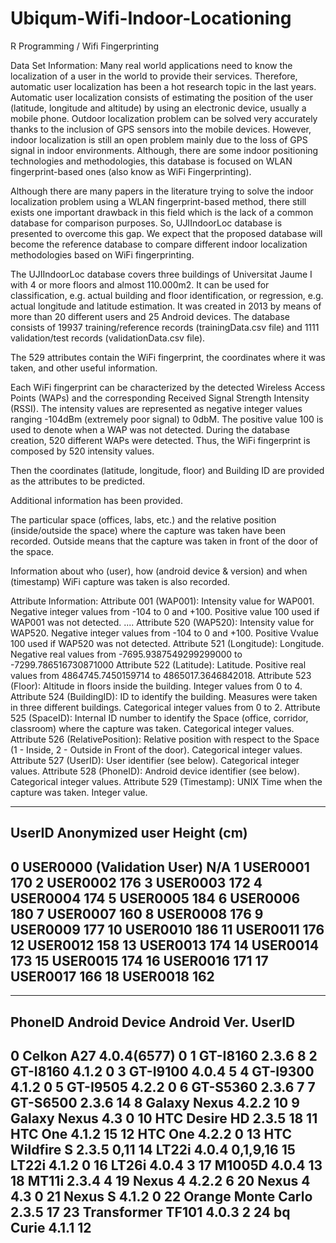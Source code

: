 # Ubiqum-Wifi-Indoor-Locationing
R Programming / Wifi Fingerprinting 

Data Set Information:
Many real world applications need to know the localization of a user in the world to provide their services. Therefore, automatic user localization has been a hot research topic in the last years. Automatic user localization consists of estimating the position of the user (latitude, longitude and altitude) by using an electronic device, usually a mobile phone. Outdoor localization problem can be solved very accurately thanks to the inclusion of GPS sensors into the mobile devices. However, indoor localization is still an open problem mainly due to the loss of GPS signal in indoor environments. Although, there are some indoor positioning technologies and methodologies, this database is focused on WLAN fingerprint-based ones (also know as WiFi Fingerprinting). 

Although there are many papers in the literature trying to solve the indoor localization problem using a WLAN fingerprint-based method, there still exists one important drawback in this field which is the lack of a common database for comparison purposes. So, UJIIndoorLoc database is presented to overcome this gap. We expect that the proposed database will become the reference database to compare different indoor localization methodologies based on WiFi fingerprinting. 

The UJIIndoorLoc database covers three buildings of Universitat Jaume I with 4 or more floors and almost 110.000m2. It can be used for classification, e.g. actual building and floor identification, or regression, e.g. actual longitude and latitude estimation. It was created in 2013 by means of more than 20 different users and 25 Android devices. The database consists of 19937 training/reference records (trainingData.csv file) and 1111 validation/test records (validationData.csv file). 

The 529 attributes contain the WiFi fingerprint, the coordinates where it was taken, and other useful information. 

Each WiFi fingerprint can be characterized by the detected Wireless Access Points (WAPs) and the corresponding Received Signal Strength Intensity (RSSI). The intensity values are represented as negative integer values ranging -104dBm (extremely poor signal) to 0dbM. The positive value 100 is used to denote when a WAP was not detected. During the database creation, 520 different WAPs were detected. Thus, the WiFi fingerprint is composed by 520 intensity values. 

Then the coordinates (latitude, longitude, floor) and Building ID are provided as the attributes to be predicted. 

Additional information has been provided. 

The particular space (offices, labs, etc.) and the relative position (inside/outside the space) where the capture was taken have been recorded. Outside means that the capture was taken in front of the door of the space. 

Information about who (user), how (android device & version) and when (timestamp) WiFi capture was taken is also recorded. 




Attribute Information:
Attribute 001 (WAP001): Intensity value for WAP001. Negative integer values from -104 to 0 and +100. Positive value 100 used if WAP001 was not detected. 
.... 
Attribute 520 (WAP520): Intensity value for WAP520. Negative integer values from -104 to 0 and +100. Positive Vvalue 100 used if WAP520 was not detected. 
Attribute 521 (Longitude): Longitude. Negative real values from -7695.9387549299299000 to -7299.786516730871000 
Attribute 522 (Latitude): Latitude. Positive real values from 4864745.7450159714 to 4865017.3646842018. 
Attribute 523 (Floor): Altitude in floors inside the building. Integer values from 0 to 4. 
Attribute 524 (BuildingID): ID to identify the building. Measures were taken in three different buildings. Categorical integer values from 0 to 2. 
Attribute 525 (SpaceID): Internal ID number to identify the Space (office, corridor, classroom) where the capture was taken. Categorical integer values. 
Attribute 526 (RelativePosition): Relative position with respect to the Space (1 - Inside, 2 - Outside in Front of the door). Categorical integer values. 
Attribute 527 (UserID): User identifier (see below). Categorical integer values. 
Attribute 528 (PhoneID): Android device identifier (see below). Categorical integer values. 
Attribute 529 (Timestamp): UNIX Time when the capture was taken. Integer value. 


--------------------------------------------- 
UserID Anonymized user Height (cm) 
--------------------------------------------- 
0 USER0000 (Validation User) N/A 
1 USER0001 170 
2 USER0002 176 
3 USER0003 172 
4 USER0004 174 
5 USER0005 184 
6 USER0006 180 
7 USER0007 160 
8 USER0008 176 
9 USER0009 177 
10 USER0010 186 
11 USER0011 176 
12 USER0012 158 
13 USER0013 174 
14 USER0014 173 
15 USER0015 174 
16 USER0016 171 
17 USER0017 166 
18 USER0018 162 
---------------------------------------------- 

---------------------------------------------- 
PhoneID Android Device Android Ver. UserID 
---------------------------------------------- 
0 Celkon A27 4.0.4(6577) 0 
1 GT-I8160 2.3.6 8 
2 GT-I8160 4.1.2 0 
3 GT-I9100 4.0.4 5 
4 GT-I9300 4.1.2 0 
5 GT-I9505 4.2.2 0 
6 GT-S5360 2.3.6 7 
7 GT-S6500 2.3.6 14 
8 Galaxy Nexus 4.2.2 10 
9 Galaxy Nexus 4.3 0 
10 HTC Desire HD 2.3.5 18 
11 HTC One 4.1.2 15 
12 HTC One 4.2.2 0 
13 HTC Wildfire S 2.3.5 0,11 
14 LT22i 4.0.4 0,1,9,16 
15 LT22i 4.1.2 0 
16 LT26i 4.0.4 3 
17 M1005D 4.0.4 13 
18 MT11i 2.3.4 4 
19 Nexus 4 4.2.2 6 
20 Nexus 4 4.3 0 
21 Nexus S 4.1.2 0 
22 Orange Monte Carlo 2.3.5 17 
23 Transformer TF101 4.0.3 2 
24 bq Curie 4.1.1 12 
----------------------------------------------
